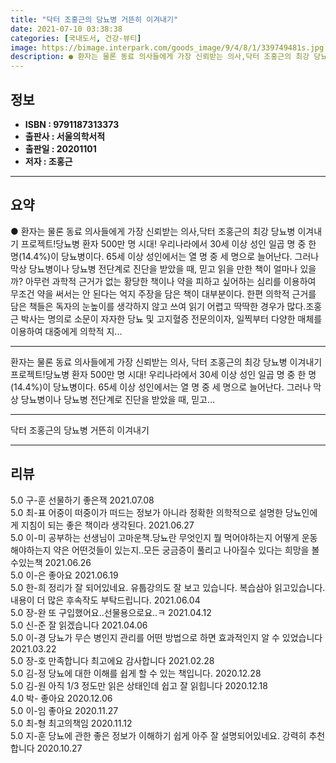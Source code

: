 ```yaml
---
title: "닥터 조홍근의 당뇨병 거뜬히 이겨내기"
date: 2021-07-10 03:38:38
categories: [국내도서, 건강-뷰티]
image: https://bimage.interpark.com/goods_image/9/4/8/1/339749481s.jpg
description: ● 환자는 물론 동료 의사들에게 가장 신뢰받는 의사,닥터 조홍근의 최강 당뇨병 이겨내기 프로젝트!당뇨병 환자 500만 명 시대! 우리나라에서 30세 이상 성인 일곱 명 중 한 명(14.4%)이 당뇨병이다. 65세 이상 성인에서는 열 명 중 세 명으로 늘어난다. 그러나 막상 당뇨병이나
---
```


## **정보**

- **ISBN : 9791187313373**
- **출판사 : 서울의학서적**
- **출판일 : 20201101**
- **저자 : 조홍근**

------



## **요약**

●  환자는 물론 동료 의사들에게 가장 신뢰받는 의사,닥터 조홍근의 최강 당뇨병 이겨내기 프로젝트!당뇨병 환자 500만 명 시대! 우리나라에서 30세 이상 성인 일곱 명 중 한 명(14.4%)이 당뇨병이다. 65세 이상 성인에서는 열 명 중 세 명으로 늘어난다. 그러나 막상 당뇨병이나 당뇨병 전단계로 진단을 받았을 때, 믿고 읽을 만한 책이 얼마나 있을까? 아무런 과학적 근거가 없는 황당한 책이나 약을 피하고 싶어하는 심리를 이용하여 무조건 약을 써서는 안 된다는 억지 주장을 담은 책이 대부분이다. 한편 의학적 근거를 담은 책들은 독자의 눈높이를 생각하지 않고 쓰여 읽기 어렵고 딱딱한 경우가 많다.조홍근 박사는 명의로 소문이 자자한 당뇨 및 고지혈증 전문의이자, 일찍부터 다양한 매체를 이용하여 대중에게 의학적 지...

------

환자는 물론 동료 의사들에게 가장 신뢰받는 의사,
닥터 조홍근의 최강 당뇨병 이겨내기 프로젝트!당뇨병 환자 500만 명 시대! 우리나라에서 30세 이상 성인 일곱 명 중 한 명(14.4%)이 당뇨병이다. 65세 이상 성인에서는 열 명 중 세 명으로 늘어난다. 그러나 막상 당뇨병이나 당뇨병 전단계로 진단을 받았을 때, 믿고... 

------


닥터 조홍근의 당뇨병 거뜬히 이겨내기 

------


## **리뷰** 

5.0 구-훈 선물하기 좋은잭 2021.07.08 <br/>5.0 최-표 어중이 떠중이가 떠드는 정보가 아니라 정확한 의학적으로 설명한 당뇨인에게 지침이 되는 좋은 책이라 생각된다. 2021.06.27 <br/>5.0 이-미 공부하는 선생님이 고마운책.당뇨란 무엇인지 뭘 먹어야하는지 어떻게 운동해야하는지 약은 어떤것들이 있는지..모든 궁금증이 풀리고 나아질수 있다는 희망을 볼수있는책 2021.06.26 <br/>5.0 이-은 좋아요 2021.06.19 <br/>5.0 한-희 정리가 잘 되어있네요.
유툽강의도 잘 보고 있습니다.
복습삼아 읽고있습니다.
내용이 더 많은 후속작도 부탁드립니다. 2021.06.04 <br/>5.0 장-완 또 구입했어요..선물용으로요..ㅋ 2021.04.12 <br/>5.0 신-준 잘 읽겠습니다 2021.04.06 <br/>5.0 이-경 당뇨가 무슨 병인지 관리를 어떤 방법으로 하면 효과적인지 알 수 있었습니다  2021.03.22 <br/>5.0 장-호 만족합니다 최고에요 감사합니다 2021.02.28 <br/>5.0 김-정 당뇨에 대한 이해를 쉽게 할 수 있는 책입니다. 2020.12.28 <br/>5.0 김-원 아직 1/3 정도만 읽은 상태인데 쉽고 잘 읽힙니다 2020.12.18 <br/>4.0 박- 좋아요  2020.12.06 <br/>5.0 이-임 
좋아요 2020.11.27 <br/>5.0 최-형 최고의책임 2020.11.12 <br/>5.0 지-훈 당뇨에 관한 좋은 정보가 이해하기 쉽게 아주 잘 설명되어있네요. 강력히 추천합니다 2020.10.27 <br/>